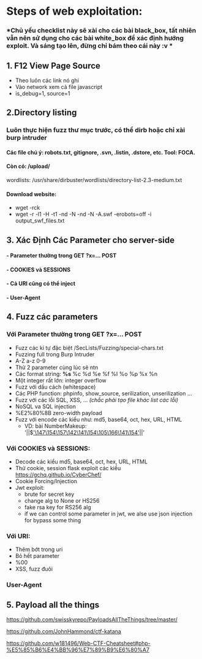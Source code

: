 # Steps of web exploitation:

### *Chủ yếu checklist này sẽ xài cho các bài black_box, tất nhiên vẫn nên sử dụng cho các bài white_box để xác định hướng exploit. Và sáng tạo lên, đừng chỉ bám theo cái này :v *

## 1. F12 View Page Source
- Theo luôn các link nó ghi
- Vào network xem cả file javascript
- is_debug=1, source=1


## 2.Directory listing
### Luôn thực hiện fuzz thư mục trước, có thể dirb hoặc chỉ xài burp intruder
#### Các file chú ý: robots.txt, gitignore, .svn, .listin, .dstore, etc. Tool: FOCA.
#### Còn có: /upload/ 

wordlists: /usr/share/dirbuster/wordlists/directory-list-2.3-medium.txt
#### Download website: 
- wget -rck
- wget -r -l1 -H -t1 -nd -N -nd -N -A.swf -erobots=off <WEBSITE> -i output_swf_files.txt 


## 3. Xác Định Các Parameter cho server-side
#### - Parameter thường trong GET ?x=... POST 
#### - COOKIES và SESSIONS
#### - Cả URI cũng có thể inject 
#### - User-Agent 

## 4. Fuzz các parameters
### Với Parameter thường trong GET ?x=... POST 
- Fuzz các kí tự đặc biệt
  /SecLists/Fuzzing/special-chars.txt
- Fuzzing full trong Burp Intruder
- A-Z a-z 0-9
- Thử 2 parameter cùng lúc sẽ ntn 
- Các format string: **%s**  %c %d %e %f %I %o %p  %x %n 
- Một integer rất lớn: integer overflow
- Fuzz với dấu cách (whitespace)
- Các PHP function: phpinfo, show_source, serilization, unserilization ... 
- Fuzz với các lỗi SQL, XSS, ... *(chắc phải tạo file khác list các lỗi)*
- NoSQL va SQL injection
- %E2%80%8B zero-width payload
- Fuzz với encode các kiểu như: md5, base64, oct, hex, URL, HTML 
  - VD: bài NumberMakeup: '||$['\147\154\157\142\141\154\105\166\141\154']('\141\154\145\162\164\50\61\51')||'

### Với COOKIES và SESSIONS:
- Decode các kiểu md5, base64, oct, hex, URL, HTML 
- Thử cookie, session flask exploit các kiểu https://gchq.github.io/CyberChef/
- Cookie Forcing/Injection
- Jwt exploit:
  + brute for secret key
  + change alg to None or HS256
  + fake rsa key for RS256 alg
  + if we can control some parameter in jwt, we alse use json injection for bypass some thing
### Với URI:
- Thêm bớt trong uri
- Bỏ hết parameter
- %00 
- XSS, fuzz đuôi

### User-Agent

## 5. Payload all the things
https://github.com/swisskyrepo/PayloadsAllTheThings/tree/master/

https://github.com/JohnHammond/ctf-katana

https://github.com/w181496/Web-CTF-Cheatsheet#php-%E5%85%B6%E4%BB%96%E7%89%B9%E6%80%A7





